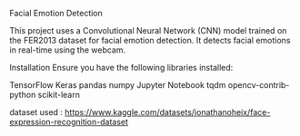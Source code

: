 Facial Emotion Detection

This project uses a Convolutional Neural Network (CNN) model trained on the FER2013 dataset for facial emotion detection. It detects facial emotions in real-time using the webcam.

Installation
Ensure you have the following libraries installed:

TensorFlow
Keras
pandas
numpy
Jupyter Notebook
tqdm
opencv-contrib-python
scikit-learn


dataset used : https://www.kaggle.com/datasets/jonathanoheix/face-expression-recognition-dataset
